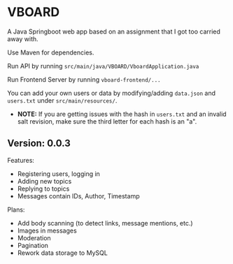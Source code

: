 # VBOARD
A Java Springboot web app based on an assignment that I got too carried away with.

Use Maven for dependencies.

Run API by running `src/main/java/VBOARD/VboardApplication.java`

Run Frontend Server by running `vboard-frontend/...`

You can add your own users or data by modifying/adding `data.json` and `users.txt` under `src/main/resources/`.
- **NOTE:** If you are getting issues with the hash in `users.txt` and an invalid salt revision, make sure the third letter for each hash is an "a".
## Version: 0.0.3
Features:

- Registering users, logging in
- Adding new topics
- Replying to topics
- Messages contain IDs, Author, Timestamp

Plans:

- Add body scanning (to detect links, message mentions, etc.)
- Images in messages
- Moderation
- Pagination
- Rework data storage to MySQL